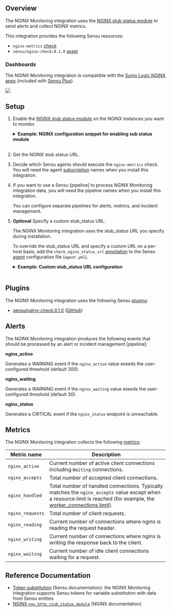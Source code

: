 ## Overview

<!-- Sensu Integration description; supports markdown -->

The NGINX Monitoring integration uses the [NGINX stub status module][nginx_stub_status] to send alerts and collect NGINX metrics.

<!-- Provide a high level overview of the integration contents (e.g. checks, filters, mutators, handlers, assets, etc) -->

This integration provides the following Sensu resources:

- `nginx-metrics` [check]
- `sensu/nginx-check:0.1.0` [asset]

### Dashboards

<!-- List of supported dashboards w/ screenshots (supports png, jpeg, and gif images; relative paths only; e.g. `![](img/dashboard-1.png)` )-->

The NGINX Monitoring integration is compatible with the [Sumo Logic NGINX apps] (included with [Sensu Plus]).

![](img/nginx-ulm-overview.png)

## Setup

<!-- Sensu Integration setup instructions, including Sensu agent configuration and external component configuration -->
<!-- EXAMPLE: what configuration (if any) is required in a third-party service to enable monitoring? -->

1. Enable the [NGINX stub status module][nginx_stub_status] on the NGINX instances you want to monitor.

   <details><summary><strong>Example: NGINX configuration snippet for enabling sub status module</strong></summary>

   ```yaml
   # NGINX status module
   location /nginx_status {
       stub_status;
       allow 0.0.0.0;
   }
   ```

   </details>
   <br>

2. Get the NGINX stub status URL.

1. Decide which Sensu agents should execute the `nginx-metrics` check. You will need the agent [subscription] names when you install this integration.

1. If you want to use a Sensu [pipeline] to process NGINX Monitoring integration data, you will need the pipeline names when you install this integration.

   You can configure separate pipelines for alerts, metrics, and incident management.

1. **Optional** Specify a custom stub_status URL.

   The NGINX Monitoring integration uses the stub_status URL you specify during installation.

   To override the stub_status URL and specify a custom URL on a per-host basis, add the `check_nginx_status_url` [annotation] to the Sensu [agent] configuration file (`agent.yml`).

   <details><summary><strong>Example: Custom stub_status URL configuration</strong></summary>

   ```yaml
   annotations:
     check_nginx_status_url: "CUSTOM_STUB_STATUS_URL"
   ```

   </details>
   <br>




## Plugins

<!-- Links to any Sensu Integration dependencies (i.e. Sensu Plugins) -->

The NGINX Monitoring integration uses the following Sensu [plugins]:

- [sensu/nginx-check:0.1.0][sensu-nginx-check-bonsai] ([GitHub][sensu-nginx-check-github])

## Alerts

<!-- List of all alerts generated by this integration. -->

The NGINX Monitoring integration produces the following events that should be processed by an alert or incident management [pipeline]:

**nginx_active**

Generates a WARNING event if the `nginx_active` value exeeds the user-configured threshold (default 300).

**nginx_waiting**

Generates a WARNING event if the `nginx_waiting` value exeeds the user-configured threshold (default 30).

**nginx_status**

Generates a CRITICAL event if the `nginx_status` endpoint is unreachable.

## Metrics

<!-- List of all metrics or events collected by this integration. -->

The NGINX Monitoring integration collects the following [metrics]:

Metric name | Description
----------- | -----------
`nginx_active` | Current number of active client connections including `Waiting` connections.
`nginx_accepts` | Total number of accepted client connections.
`nginx_handled` | Total number of handled connections. Typically matches the `nginx_accepts` value except when a resource limit is reached (for example, the [worker_connections limit]).
`nginx_requests` | Total number of client requests.
`nginx_reading` | Current number of connections where nginx is reading the request header.
`nginx_writing` | Current number of connections where nginx is writing the response back to the client.
`nginx_waiting` | Current number of idle client connections waiting for a request.

## Reference Documentation

<!-- Please provide links to any relevant reference documentation to help users learn more and/or troubleshoot this integration. -->

* [Token substitution] (Sensu documentation): the NGINX Monitoring integration supports Sensu tokens for variable substitution with data from Sensu entities
* [NGINX `ngx_http_stub_status_module`][nginx_stub_status] (NGINX documentation)


<!-- Links -->
[check]: https://docs.sensu.io/sensu-go/latest/observability-pipeline/observe-schedule/checks/
[asset]: https://docs.sensu.io/sensu-go/latest/plugins/assets/
[subscription]: https://docs.sensu.io/sensu-go/latest/observability-pipeline/observe-schedule/subscriptions/
[agent]: https://docs.sensu.io/sensu-go/latest/observability-pipeline/observe-schedule/agent/
[annotation]: https://docs.sensu.io/sensu-go/latest/observability-pipeline/observe-schedule/agent/#general-configuration-flags
[plugins]: https://docs.sensu.io/sensu-go/latest/plugins/
[metrics]: https://docs.sensu.io/sensu-go/latest/observability-pipeline/observe-schedule/metrics/
[handler]: https://docs.sensu.io/sensu-go/latest/observability-pipeline/observe-process/handlers/
[Token substitution]: https://docs.sensu.io/sensu-go/latest/observability-pipeline/observe-schedule/tokens/
[Sumo Logic NGINX apps]: https://www.sumologic.com/application/nginx/
[Sensu Plus]: https://docs.sensu.io/sensu-go/latest/sensu-plus/
[nginx_stub_status]: https://nginx.org/en/docs/http/ngx_http_stub_status_module.html
[sensu-nginx-check-bonsai]: https://bonsai.sensu.io/assets/sensu/nginx-check
[sensu-nginx-check-github]: https://github.com/sensu/nginx-check
[worker_connections limit]: https://nginx.org/en/docs/ngx_core_module.html#worker_connections
